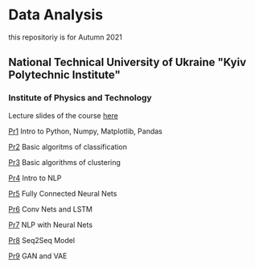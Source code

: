 # Data Analysis
this repositoriy is for Autumn 2021
## National Technical University of Ukraine "Kyiv Polytechnic Institute" 
### Institute of Physics and Technology
Lecture slides of the course [here](https://sites.google.com/view/nsakhnenko-data-analysis/%D0%B3%D0%BB%D0%B0%D0%B2%D0%BD%D0%B0%D1%8F-%D1%81%D1%82%D1%80%D0%B0%D0%BD%D0%B8%D1%86%D0%B0)

[Pr1](https://github.com/natsakh/Data-Analysis/tree/main/Pr_1)  Intro to Python, Numpy, Matplotlib, Pandas

[Pr2](https://github.com/natsakh/Data-Analysis/tree/main/Pr_2)  Basic algoritms of classification

[Pr3](https://github.com/natsakh/Data-Analysis/tree/main/Pr_3)  Basic algorithms of clustering

[Pr4](https://github.com/natsakh/Data-Analysis/tree/main/Pr_4)  Intro to NLP

[Pr5](https://github.com/natsakh/Data-Analysis/tree/main/Pr_5)  Fully Connected Neural Nets

[Pr6](https://github.com/natsakh/Data-Analysis/tree/main/Pr_6)  Conv Nets and LSTM

[Pr7](https://github.com/natsakh/Data-Analysis/tree/main/Pr_7) NLP with Neural Nets

[Pr8](https://github.com/natsakh/Data-Analysis/tree/main/Pr_8) Seq2Seq Model

[Pr9](https://github.com/natsakh/Data-Analysis/tree/main/Pr_9)  GAN and VAE
